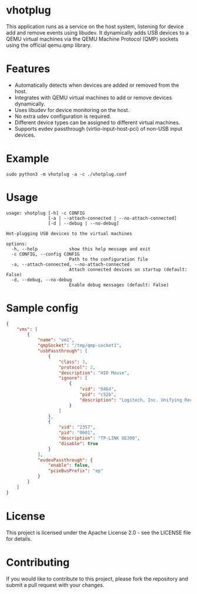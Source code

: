 # vhotplug

This application runs as a service on the host system, listening for device add and remove events using libudev.
It dynamically adds USB devices to a QEMU virtual machines via the QEMU Machine Protocol (QMP) sockets using the official qemu.qmp library.

# Features

- Automatically detects when devices are added or removed from the host.
- Integrates with QEMU virtual machines to add or remove devices dynamically.
- Uses libudev for device monitoring on the host.
- No extra udev configuration is required.
- Different device types can be assigned to different virtual machines.
- Supports evdev passthrough (virtio-input-host-pci) of non-USB input devices.

# Example

```
sudo python3 -m vhotplug -a -c ./vhotplug.conf
```

# Usage

```
usage: vhotplug [-h] -c CONFIG
                [-a | --attach-connected | --no-attach-connected]
                [-d | --debug | --no-debug]

Hot-plugging USB devices to the virtual machines

options:
  -h, --help            show this help message and exit
  -c CONFIG, --config CONFIG
                        Path to the configuration file
  -a, --attach-connected, --no-attach-connected
                        Attach connected devices on startup (default: False)
  -d, --debug, --no-debug
                        Enable debug messages (default: False)
```

# Sample config

```json
{
    "vms": [
        {
            "name": "vm1",
            "qmpSocket": "/tmp/qmp-socket1",
            "usbPassthrough": [
                {
                    "class": 3,
                    "protocol": 2,
                    "description": "HID Mouse",
                    "ignore": [
                        {
                            "vid": "046d",
                            "pid": "c52b",
                            "description": "Logitech, Inc. Unifying Receiver"
                        }
                    ]
                },
                {
                    "vid": "2357",
                    "pid": "0601",
                    "description": "TP-LINK UE300",
                    "disable": true
                }
            ],
            "evdevPassthrough": {
                "enable": false,
                "pcieBusPrefix": "ep"
            }
        }
    ]
}
```

# License

This project is licensed under the Apache License 2.0 - see the LICENSE file for details.

# Contributing

If you would like to contribute to this project, please fork the repository and submit a pull request with your changes.
